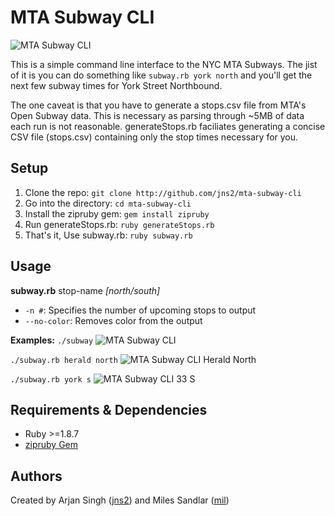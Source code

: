 MTA Subway CLI
==============
![MTA Subway CLI](http://userbound.com/images/mta-subway-cli/3-stations.png)

This is a simple command line interface to the NYC MTA Subways. The jist of it is you can do something like ```subway.rb york north``` and you'll get the next few subway times for York Street Northbound.

The one caveat is that you have to generate a stops.csv file from MTA's Open Subway data. This is necessary as parsing through ~5MB of data each run is not reasonable. generateStops.rb faciliates generating a concise CSV file (stops.csv) containing only the stop times necessary for you.

Setup
-----
1. Clone the repo:           ```git clone http://github.com/jns2/mta-subway-cli```
2. Go into the directory:    ```cd mta-subway-cli```
3. Install the zipruby gem:  ```gem install zipruby```
3. Run generateStops.rb:     ```ruby generateStops.rb```
4. That's it, Use subway.rb: ```ruby subway.rb```

Usage
-----
**subway.rb** stop-name *[north/south]*
- ```-n #```: Specifies the number of upcoming stops to output
- ```--no-color```: Removes color from the output

**Examples:**
```./subway```
![MTA Subway CLI](http://userbound.com/images/mta-subway-cli/3-stations.png)

```./subway.rb herald north```
![MTA Subway CLI Herald North](http://userbound.com/images/mta-subway-cli/herald-north.png)

```./subway.rb york s```
![MTA Subway CLI 33 S](http://userbound.com/images/mta-subway-cli/33-s.png)


Requirements & Dependencies
---------------------------
- Ruby >=1.8.7
- [zipruby Gem](http://bitbucket.org/winebarrel/zip-ruby)

Authors
-------
Created by Arjan Singh ([jns2](http://github.com/jns2)) and Miles Sandlar ([mil](http://github.com/mil))
